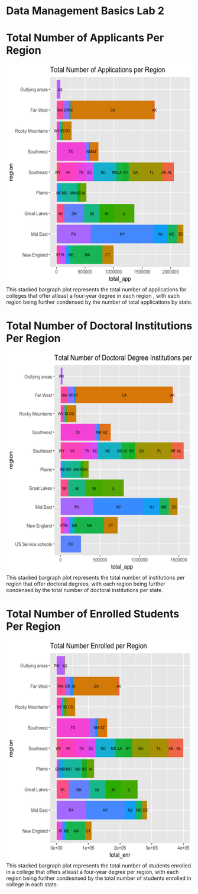 # Data Management Basics Lab 2

# Total Number of Applicants Per Region
<img src="apps_region.png" width="600" height="600" />
This stacked bargraph plot represents the total number of applications for colleges that offer atleast a four-year degree in each region , with each region being further condensed by the number of total applications by state. 

# Total Number of Doctoral Institutions Per Region
<img src="doctor_region.png" width="600" height="600" />
This stacked bargraph plot represents the total number of institutions per region that offer doctoral degrees, with each region being further condensed by the total number of doctoral institutions per state. 

# Total Number of Enrolled Students Per Region
<img src="total_enrolled.png" width="600" height="600" />
This stacked bargraph plot represents the total number of students enrolled in a college that offers atleast a four-year degree per region, with each region being further condesnsed by the total number of students enrolled in college in each state.
